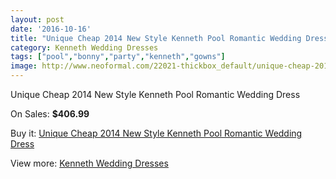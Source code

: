 ```yaml
---
layout: post
date: '2016-10-16'
title: "Unique Cheap 2014 New Style Kenneth Pool Romantic Wedding Dress"
category: Kenneth Wedding Dresses
tags: ["pool","bonny","party","kenneth","gowns"]
image: http://www.neoformal.com/22021-thickbox_default/unique-cheap-2014-new-style-kenneth-pool-romantic-wedding-dress.jpg
---
```

Unique Cheap 2014 New Style Kenneth Pool Romantic Wedding Dress

On Sales: **$406.99**
<a href="https://www.neoformal.com/en/kenneth-wedding-dresses-2014/7220-unique-cheap-2014-new-style-kenneth-pool-romantic-wedding-dress.html"><amp-img layout="responsive" width="600" height="600" src="//www.neoformal.com/22021-thickbox_default/unique-cheap-2014-new-style-kenneth-pool-romantic-wedding-dress.jpg" alt="Unique Cheap 2014 New Style Kenneth Pool Romantic Wedding Dress 0" /></a>
<a href="https://www.neoformal.com/en/kenneth-wedding-dresses-2014/7220-unique-cheap-2014-new-style-kenneth-pool-romantic-wedding-dress.html"><amp-img layout="responsive" width="600" height="600" src="//www.neoformal.com/22022-thickbox_default/unique-cheap-2014-new-style-kenneth-pool-romantic-wedding-dress.jpg" alt="Unique Cheap 2014 New Style Kenneth Pool Romantic Wedding Dress 1" /></a>

Buy it: [Unique Cheap 2014 New Style Kenneth Pool Romantic Wedding Dress](https://www.neoformal.com/en/kenneth-wedding-dresses-2014/7220-unique-cheap-2014-new-style-kenneth-pool-romantic-wedding-dress.html "Unique Cheap 2014 New Style Kenneth Pool Romantic Wedding Dress")

View more: [Kenneth Wedding Dresses](https://www.neoformal.com/en/114-kenneth-wedding-dresses-2014 "Kenneth Wedding Dresses")